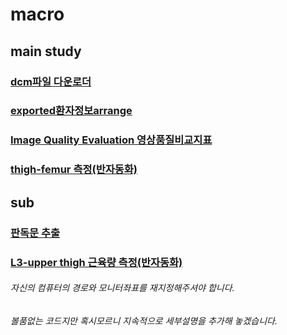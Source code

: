 # macro 

## main study  
### [dcm파일 다운로더](https://github.com/ajoumax/Nuclear-Medicine_macro/tree/main/dcm_downloader(infinitt))  
### [exported환자정보arrange](https://github.com/ajoumax/Nuclear-Medicine_macro/tree/main/arrange_exported_patient_info)  
### [Image Quality Evaluation 영상품질비교지표](https://github.com/ajoumax/Nuclear-Medicine_macro/tree/main/Image_Quality_Evaluation)  
### [thigh-femur 측정(반자동화)](https://github.com/ajoumax/Nuclear-Medicine_macro/tree/main/thigh-femur%20measurement)  


## sub  
### [판독문 추출](https://github.com/ajoumax/Nuclear-Medicine_macro/tree/main/extract%20readings)  
### [L3-upper thigh 근육량 측정(반자동화)](https://github.com/ajoumax/Nuclear-Medicine_macro/tree/main/L3-upper%20thigh%20muscle%20measurement)  


###### 자신의 컴퓨터의 경로와 모니터좌표를 재지정해주셔야 합니다.
###### 볼품없는 코드지만 혹시모르니 지속적으로 세부설명을 추가해 놓겠습니다.
